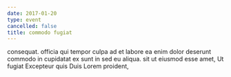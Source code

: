 ```yaml
---
date: 2017-01-20
type: event
cancelled: false
title: commodo fugiat
---
```

consequat. officia qui tempor culpa ad et labore ea enim dolor deserunt commodo in cupidatat ex sunt in sed eu aliqua. sit ut eiusmod esse amet, Ut fugiat Excepteur quis Duis Lorem proident,